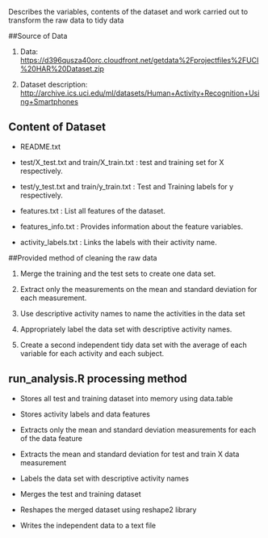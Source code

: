 Describes the variables, contents of the dataset and work carried out to transform the raw data to tidy data

##Source of Data

1. Data: https://d396qusza40orc.cloudfront.net/getdata%2Fprojectfiles%2FUCI%20HAR%20Dataset.zip

2. Dataset description: http://archive.ics.uci.edu/ml/datasets/Human+Activity+Recognition+Using+Smartphones

## Content of Dataset

* README.txt

* test/X_test.txt and train/X_train.txt : test and training set for X respectively.

* test/y_test.txt and train/y_train.txt : Test and Training labels for y respectively.

* features.txt : List all features of the dataset.

* features_info.txt : Provides information about the feature variables.

* activity_labels.txt : Links the labels with their activity name.

##Provided method of cleaning the raw data

1. Merge the training and the test sets to create one data set.

2. Extract only the measurements on the mean and standard deviation for each measurement.

3. Use descriptive activity names to name the activities in the data set

4. Appropriately label the data set with descriptive activity names.

5. Create a second independent tidy data set with the average of each variable for each activity and each subject.


## run_analysis.R processing method

* Stores all test and training dataset into memory using data.table

* Stores activity labels and data features

* Extracts only the mean and standard deviation measurements for each of the data feature
 
* Extracts the mean and standard deviation for test and train X data measurement
 
* Labels the data set with descriptive activity names
 
* Merges the test and training dataset
 
* Reshapes the merged dataset using reshape2 library

* Writes the independent data to a text file

